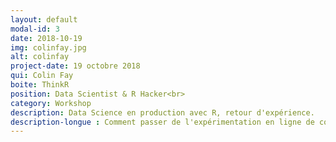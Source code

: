 ```yaml
---
layout: default
modal-id: 3
date: 2018-10-19
img: colinfay.jpg
alt: colinfay
project-date: 19 octobre 2018
qui: Colin Fay
boite: ThinkR
position: Data Scientist & R Hacker<br>
category: Workshop
description: Data Science en production avec R, retour d'expérience.
description-longue : Comment passer de l'expérimentation en ligne de commande à l'utilisation grande échelle ? Comment faire le pas d'une recherche et développement dans le confort de son ordinateur à un produit utilisé par de nombreux utilisateurs ? C'est ce qu'abordera Colin dans ce talk sur R, où il viendra présenter ce langage et quels sont les enjeux d'une mise en production de celui-ci.
---
```

